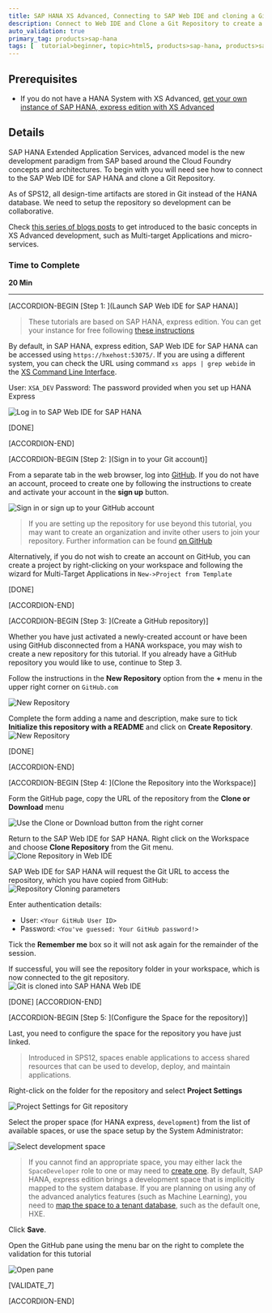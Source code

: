 ```yaml
---
title: SAP HANA XS Advanced, Connecting to SAP Web IDE and cloning a Git Repository to begin development
description: Connect to Web IDE and Clone a Git Repository to create a Multi-Target Application
auto_validation: true
primary_tag: products>sap-hana
tags: [  tutorial>beginner, topic>html5, products>sap-hana, products>sap-web-ide ]
---
```


## Prerequisites  
  - If you do not have a HANA System with XS Advanced, [get your own instance of SAP HANA, express edition with XS Advanced](https://sap.com/developer/topics/sap-hana-express.html#flowchart)

## Details
SAP HANA Extended Application Services, advanced model is the new development paradigm from SAP based around the Cloud Foundry concepts and architectures.
To begin with you will need see how to connect to the SAP Web IDE for SAP HANA and clone a Git Repository.

As of SPS12, all design-time artifacts are stored in Git instead of the HANA database. We need to setup the repository so development can be collaborative.

Check [this series of blogs posts](https://blogs.sap.com/2017/09/04/xs-advanced-for-not-so-dummies/) to get introduced to the basic concepts in XS Advanced development, such as Multi-target Applications and micro-services.

### Time to Complete
**20 Min**

---

[ACCORDION-BEGIN [Step 1: ](Launch SAP Web IDE for SAP HANA)]

> These tutorials are based on SAP HANA, express edition. You can get your instance for free following [these instructions](https://sap.com/developer/topics/sap-hana-express.html#flowchart)

By default, in SAP HANA, express edition, SAP Web IDE for SAP HANA can be accessed using `https://hxehost:53075/`. If you are using a different system, you can check the URL using command `xs apps | grep webide` in the [XS Command Line Interface](https://help.sap.com/viewer/4505d0bdaf4948449b7f7379d24d0f0d/2.0.03/en-US/addd59069e6f444ca6ccc064d131feec.html).

User: `XSA_DEV`
Password: The password provided when you set up HANA Express

![Log in to SAP Web IDE for SAP HANA](1.png)

[DONE]

[ACCORDION-END]


[ACCORDION-BEGIN [Step 2: ](Sign in to your Git account)]

From a separate tab in the web browser, log into [GitHub](https://GitHub.com). If you do not have an account, proceed to create one by following the instructions to create and activate your account in the **sign up** button.

![Sign in or sign up to your GitHub account](1_git.png)

> If you are setting up the repository for use beyond this tutorial, you may want to create an organization and invite other users to join your repository. Further information can be found [on GitHub](https://help.github.com/articles/creating-a-new-repository/)

Alternatively, if you do not wish to create an account on GitHub, you can create a project by right-clicking on your workspace and following the wizard for Multi-Target Applications in `New->Project from Template`

[DONE]

[ACCORDION-END]

[ACCORDION-BEGIN [Step 3: ](Create a GitHub repository)]

Whether you have just activated a newly-created account or have been using GitHub disconnected from a HANA workspace, you may wish to create a new repository for this tutorial. If you already have a  GitHub repository you would like to use, continue to Step 3.

Follow the instructions in the **New Repository** option from the **+** menu in the upper right corner on `GitHub.com`

![New Repository](2.png)

Complete the form adding a name and description, make sure to tick **Initialize this repository with a README** and click on **Create Repository**.
![New Repository](3.png)

[DONE]

[ACCORDION-END]


[ACCORDION-BEGIN [Step 4: ](Clone the Repository into the Workspace)]

Form the GitHub page, copy the URL of the repository from the **Clone or Download** menu

![Use the Clone or Download button from the right corner](3_1.png)

Return to the SAP Web IDE for SAP HANA. Right click on the Workspace and choose **Clone Repository** from the Git menu.
![Clone Repository in Web IDE](4.png)

SAP Web IDE for SAP HANA will request the Git URL to access the repository, which you have copied from GitHub:
![Repository Cloning parameters](4_2.png)

Enter authentication details:
- User:  `<Your GitHub User ID>`
- Password:  `<You've guessed: Your GitHub password!>`

Tick the **Remember me** box so it will not ask again for the remainder of the session.

If successful, you will see the repository folder in your workspace, which is now connected to the git repository.
![Git is cloned into SAP HANA Web IDE](4_3.png)


[DONE]
[ACCORDION-END]

[ACCORDION-BEGIN [Step 5: ](Configure the Space for the repository)]

Last, you need to configure the space for the repository you have just linked.

>Introduced in SPS12, spaces enable applications to access shared resources that can be used to develop, deploy, and maintain applications.

Right-click on the folder for the repository and select **Project Settings**

![Project Settings for Git repository](5.png)

Select the proper space (for HANA express, `development`) from the list of available spaces, or use the space setup by the System Administrator:

![Select development space](6.png)

> If you cannot find an appropriate space, you may either lack the `SpaceDeveloper` role to one or may need to [create one](https://www.sap.com/developer/tutorials/xsa-setup-new-space.html). By default, SAP HANA, express edition brings a development space that is implicitly mapped to the system database. If you are planning on using any of the advanced analytics features (such as Machine Learning), you need to [map the space to a tenant database](https://www.sap.com/canada/developer/tutorials/xsa-tenant-db-space.html), such as the default one, HXE.

Click **Save**.

Open the GitHub pane using the menu bar on the right to complete the validation for this tutorial

![Open pane](git.png)

[VALIDATE_7]

[ACCORDION-END]
